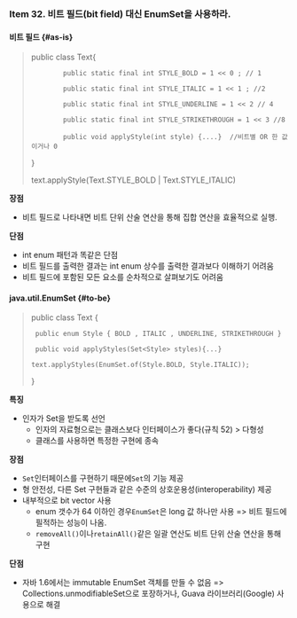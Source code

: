 ### Item 32. 비트 필드\(bit field\) 대신 EnumSet을 사용하라.

#### 비트 필드 {#as-is}

> public class Text{
>
> ```
>         public static final int STYLE_BOLD = 1 << 0 ; // 1
>
>         public static final int STYLE_ITALIC = 1 << 1 ; //2
>
>         public static final int STYLE_UNDERLINE = 1 << 2 // 4
>
>         public static final int STYLE_STRIKETHROUGH = 1 << 3 //8
>
>         public void applyStyle(int style) {....}  //비트별 OR 한 값이거나 0
> ```
>
> }
>
> text.applyStyle\(Text.STYLE\_BOLD \| Text.STYLE\_ITALIC\)

**장점**

* 비트 필드로 나타내면 비트 단위 산술 연산을 통해 집합 연산을 효율적으로 실행.

**단점**

* int enum 패턴과 똑같은 단점
* 비트 필드를 출력한 결과는 int enum 상수를 출력한 결과보다 이해하기 어려움
* 비트 필드에 포함된 모든 요소를 순차적으로 살펴보기도 어려움

#### java.util.EnumSet {#to-be}

> public class Text {
>
> ```
>  public enum Style { BOLD , ITALIC , UNDERLINE, STRIKETHROUGH }
>
>  public void applyStyles(Set<Style> styles){...}
>
> text.applyStyles(EnumSet.of(Style.BOLD, Style.ITALIC));
> ```
>
> }

**특징**

* 인자가 Set을 받도록 선언
  * 인자의 자료형으로는 클래스보다 인터페이스가 좋다\(규칙 52\) &gt; 다형성
  * 클래스를 사용하면 특정한 구현에 종속

**장점**

* `Set`인터페이스를 구현하기 때문에`Set`의 기능 제공
* 형 안전성, 다른 Set 구현들과 같은 수준의 상호운용성\(interoperability\) 제공
* 내부적으로 bit vector 사용
  * enum 갯수가 64 이하인 경우`EnumSet`은 long 값 하나만 사용 =&gt; 비트 필드에 필적하는 성능이 나옴.
  * `removeAll()`이나`retainAll()`같은 일괄 연산도 비트 단위 산술 연산을 통해 구현

**단점**

* 자바 1.6에서는 immutable EnumSet 객체를 만들 수 없음 =&gt;
  Collections.unmodifiableSet으로 포장하거나, Guava 라이브러리\(Google\) 사용으로 해결



